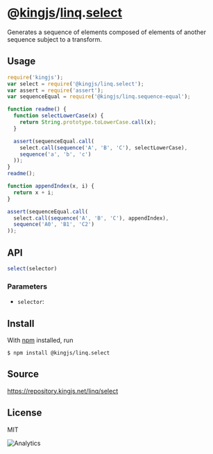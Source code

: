 # @[kingjs][@kingjs]/[linq][ns0].[select][ns1]
Generates a sequence of elements composed of  elements of another sequence subject to a transform.
## Usage
```js
require('kingjs');
var select = require('@kingjs/linq.select');
var assert = require('assert');
var sequenceEqual = require('@kingjs/linq.sequence-equal');

function readme() {
  function selectLowerCase(x) {
    return String.prototype.toLowerCase.call(x);
  }

  assert(sequenceEqual.call(
    select.call(sequence('A', 'B', 'C'), selectLowerCase), 
    sequence('a', 'b', 'c')
  ));
}
readme();

function appendIndex(x, i) {
  return x + i;
}

assert(sequenceEqual.call(
  select.call(sequence('A', 'B', 'C'), appendIndex), 
  sequence('A0', 'B1', 'C2')
));
```

## API
```ts
select(selector)
```

### Parameters
- `selector`: 



## Install
With [npm](https://npmjs.org/) installed, run
```
$ npm install @kingjs/linq.select
```

## Source
https://repository.kingjs.net/linq/select
## License
MIT

![Analytics](https://analytics.kingjs.net/linq/select)

[@kingjs]: https://www.npmjs.com/package/kingjs
[ns0]: https://www.npmjs.com/package/@kingjs/linq
[ns1]: https://www.npmjs.com/package/@kingjs/linq.select
